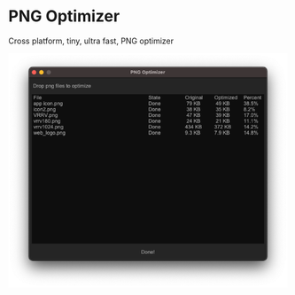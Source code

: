 # PNG Optimizer

Cross platform, tiny, ultra fast, PNG optimizer

![screenshot1](https://github.com/AllenDang/PngOptimizier/blob/main/screenshots/screenshot1.png?raw=true)
